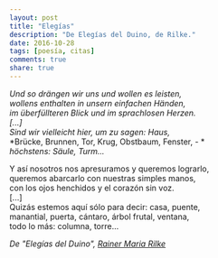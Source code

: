 ```yaml
---
layout: post
title: "Elegías"
description: "De Elegías del Duino, de Rilke."
date: 2016-10-28
tags: [poesía, citas]
comments: true
share: true
---
```



*Und so drängen wir uns und wollen es leisten,*
<br>
*wollens enthalten in unsern einfachen Händen,*
 <br>
*im überfüllteren Blick und im sprachlosen Herzen.*
<br>
*[...]*
<br>
*Sind wir vielleicht hier, um zu sagen: Haus,*
 <br>
*Brücke, Brunnen, Tor, Krug, Obstbaum, Fenster, - *
<br>
*höchstens: Säule, Turm...*


Y así nosotros nos apresuramos y queremos lograrlo,
<br>
queremos abarcarlo con nuestras simples manos,
<br>
con los ojos henchidos y el corazón sin voz.
<br>
[...]
<br>
Quizás estemos aquí sólo para decir: casa, puente,
<br>
manantial, puerta, cántaro, árbol frutal, ventana,
<br>
todo lo más: columna, torre...

*De "Elegías del Duino", [Rainer Maria Rilke](https://es.wikipedia.org/wiki/Rainer_Maria_Rilke)*
